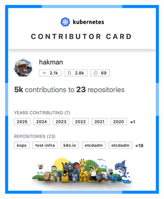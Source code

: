 <a href="[https://twitter.com/hakman0](https://contribcard.clotributor.dev/hakman)">
  <img align="center" src="ContribCard.png" />
</a>
